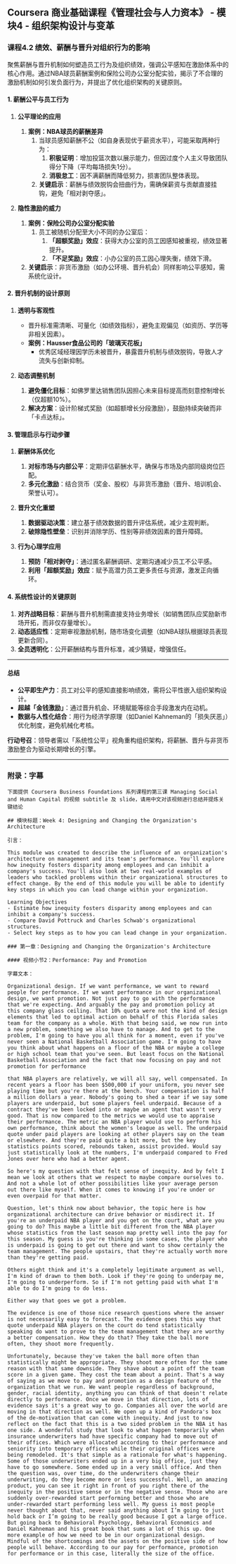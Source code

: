 ## Coursera 商业基础课程《管理社会与人力资本》 - 模块4 - 组织架构设计与变革

### 课程4.2 绩效、薪酬与晋升对组织行为的影响

聚焦薪酬与晋升机制如何塑造员工行为及组织绩效，强调公平感知在激励体系中的核心作用。通过NBA球员薪酬案例和保险公司办公室分配实验，揭示了不合理的激励机制如何引发负面行为，并提出了优化组织架构的关键原则。

#### 1. 薪酬公平与员工行为
  
1. **公平理论的应用**  
   1. **案例：NBA球员的薪酬差异**  
      1. 当球员感知薪酬不公（如自身表现优于薪资水平），可能采取两种行为：
         1. **积极证明**：增加投篮次数以展示能力，但因过度个人主义导致团队得分下降（平均每场损失1分）。  
         2. **消极怠工**：因不满薪酬而降低努力，损害团队整体表现。  
      2. **关键启示**：薪酬与绩效脱钩会扭曲行为，需确保薪资与贡献直接挂钩，避免「相对剥夺感」。

2. **隐性激励的威力**  
   1. **案例：保险公司办公室分配实验**  
      1. 员工被随机分配至大小不同的办公室后：  
         1. **「超额奖励」效应**：获得大办公室的员工因感知被重视，绩效显著提升。  
         2. **「不足奖励」效应**：小办公室的员工因心理失衡，绩效下滑。  
     2. **关键启示**：非货币激励（如办公环境、晋升机会）同样影响公平感知，需系统化设计。

#### 2. 晋升机制的设计原则

1. **透明与客观性**  
   - 晋升标准需清晰、可量化（如绩效指标），避免主观偏见（如资历、学历等非相关因素）。  
   - **案例：Hausser食品公司的「玻璃天花板」**  
     - 优秀区域经理因学历未被晋升，暴露晋升机制与绩效脱钩，导致人才流失与创新抑制。

2. **动态调整机制**  
   1. **避免僵化目标**：如佛罗里达销售团队因担心未来目标提高而刻意控制增长（仅超额10%）。  
   2. **解决方案**：设计阶梯式奖励（如超额增长分段激励），鼓励持续突破而非「卡点达标」。

#### 3. 管理启示与行动步骤

1. **薪酬体系优化**  
   1. **对标市场与内部公平**：定期评估薪酬水平，确保与市场及内部同级岗位匹配。  
   2. **多元化激励**：结合货币（奖金、股权）与非货币激励（晋升、培训机会、荣誉认可）。

2. **晋升文化重塑**  
   1. **数据驱动决策**：建立基于绩效数据的晋升评估系统，减少主观判断。  
   2. **破除隐性壁垒**：识别并消除学历、性别等非绩效因素的晋升障碍。

3. **行为心理学应用**  
   1. **预防「相对剥夺」**：通过匿名薪酬调研、定期沟通减少员工不公平感。  
   2. **利用「超额奖励」效应**：赋予高潜力员工更多责任与资源，激发正向循环。

#### 4. 系统性设计的关键原则

1. **对齐战略目标**：薪酬与晋升机制需直接支持业务增长（如销售团队应奖励新市场开拓，而非仅存量增长）。  
2. **动态适应性**：定期审视激励机制，随市场变化调整（如NBA球队根据球员表现更新合同）。  
3. **全员透明化**：公开薪酬结构与晋升标准，减少猜疑，增强信任。

---

#### 总结

- **公平即生产力**：员工对公平的感知直接影响绩效，需将公平性嵌入组织架构设计。  
- **超越「金钱激励」**：通过晋升机会、环境赋能等综合手段激发内在动机。  
- **数据与人性化结合**：用行为经济学原理（如Daniel Kahneman的「损失厌恶」）优化制度，避免机械化考核。  

**行动号召**：领导者需以「系统性公平」视角重构组织架构，将薪酬、晋升与非货币激励整合为驱动长期增长的引擎。

---

### 附录：字幕

```
下面提供 Coursera Business Foundations 系列课程的第三课 Managing Social and Human Capital 的视频 subtitle 及 slide，请用中文对该视频进行总结并提炼关键结论

## 模块标题：Week 4: Designing and Changing the Organization's Architecture

引言：

This module was created to describe the influence of an organization's architecture on management and its team's performance. You'll explore how inequity fosters disparity among employees and can inhibit a company's success. You'll also look at two real-world examples of leaders who tackled problems within their organizational structures to effect change. By the end of this module you will be able to identify key steps in which you can lead change within your organization.

Learning Objectives
- Estimate how inequity fosters disparity among employees and can inhibit a company's success.
- Compare David Pottruck and Charles Schwab's organizational structures.
- Select key steps as to how you can lead change in your organization.

### 第一章：Designing and Changing the Organization's Architecture

#### 视频小节2：Performance: Pay and Promotion

字幕文本：

Organizational design. If we want performance, we want to reward people for performance. If we want performance in our organizational design, we want promotion. Not just pay to go with the performance that we're expecting. And arguably the pay and promotion policy at this company glass ceiling. That 10% quota were not the kind of design elements that led to optimal action on behalf of this Florida sales team for the company as a whole. With that being said, we now run into a new problem, something we also have to manage. And to get to the problem, I'm going to have you all think for a moment, even if you've never seen a National Basketball Association game. I'm going to have you think about what happens on a floor of the NBA or maybe a college or high school team that you've seen. But least focus on the National Basketball Association and the fact that now focusing on pay and not promotion for performance

that NBA players are relatively, we will all say, well compensated. In recent years a floor has been $500,000 if your uniform, you never see playing time but you're there at the bench. Your compensation is half a million dollars a year. Nobody's going to shed a tear if we say some players are underpaid, but some players feel underpaid. Because of a contract they've been locked into or maybe an agent that wasn't very good. That is now compared to the metrics we would use to appraise their performance. The metric an NBA player would use to perform his own performance, think about the women's league as well. The underpaid quote under paid players are looking at other players say on the team or elsewhere. And they're paid quite a bit more, but the key statistics points scored, rebounds taken, assist provided. Would say just statistically look at the numbers, I'm underpaid compared to Fred Jones over here who had a better agent.

So here's my question with that felt sense of inequity. And by felt I mean we look at others that we respect to maybe compare ourselves to. And not a whole lot of other possibilities like your average person out there like myself. When it comes to knowing if you're under or even overpaid for that matter.

Question, let's think now about behavior, the topic here is how organizational architecture can drive behavior or misdirect it. If you're an underpaid NBA player and you get on the court, what are you going to do? This maybe a little bit different from the NBA player whose statistics from the last season map pretty well into the pay for this season. My guess is you're thinking in some cases, the player who is underpaid is going to get out there and want to show certainly the team management. The people upstairs, that they're actually worth more than they're getting paid.

Others might think and it's a completely legitimate argument as well, I'm kind of drawn to them both. Look if they're going to underpay me, I'm going to underperform. So if I'm not getting paid with what I'm able to do I'm going to do less.

Either way that goes we got a problem.

The evidence is one of those nice research questions where the answer is not necessarily easy to forecast. The evidence goes this way that quote underpaid NBA players on the court do tend statistically speaking do want to prove to the team management that they are worthy a better compensation. How they do that? They take the ball more often, they shoot more frequently.

Unfortunately, because they've taken the ball more often than statistically might be appropriate. They shoot more often for the same reason with that same downside. They shave about a point off the team score in a given game. They cost the team about a point. That's a way of saying as we move to pay and promotion as a design feature of the organization that we run. We want people regardless of background, gender, racial identity, anything you can think of that doesn't relate directly to performance. Once we move in that direction, lots of evidence says it's a great way to go. Companies all over the world are moving in that direction as well. We open up a kind of Pandora's box of the de-motivation that can come with inequity. And just to now reflect on the fact that this is a two sided problem in the NBA it has one side. A wonderful study that look to what happen temporarily when insurance underwriters had have specific company had to move out of their offices. Which were allocated according to their performance and seniority into temporary offices while their original offices were being remodeled. It's that simple as a rationale for what's happening. Some of those underwriters ended up in a very big office, just they have to go somewhere. Some ended up in a very small office. And then the question was, over time, do the underwriters change their underwriting, do they become more or less successful. Well, an amazing product, you can see it right in front of you right there of the inequity in the positive sense or in the negative sense. Those who are suddenly over-rewarded start performing better and those who are under-rewarded start performing less well. My guess is most people never thought about that, never said anything about I’m going to just hold back or I’m going to be really good because I got a large office. But going back to Behavioral Psychology, Behavioral Economics and Daniel Kahneman and his great book that sums a lot of this up. One more example of how we need to be in our organizational design. Mindful of the shortcomings and the assets on the positive side of how people will behave. According to our pay for performance, promotion for performance or in this case, literally the size of the office.
```